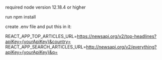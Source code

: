 required node version 12.18.4 or higher

run npm install

create .env file and put this in it:

REACT_APP_TOP_ARTICLES_URL=https://newsapi.org/v2/top-headlines?apiKey={yourApiKey}&country=
REACT_APP_SEARCH_ARTICLES_URL=http://newsapi.org/v2/everything?apiKey={yourApiKey}&q=
